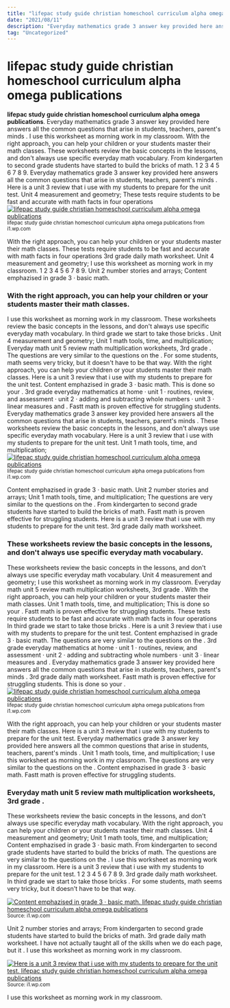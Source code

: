```yaml
---
title: "lifepac study guide christian homeschool curriculum alpha omega publications"
date: "2021/08/11"
description: "Everyday mathematics grade 3 answer key provided here answers all the common questions that arise in students, teachers, parent&#039;s minds ."
tag: "Uncategorized"
---
```


# lifepac study guide christian homeschool curriculum alpha omega publications
**lifepac study guide christian homeschool curriculum alpha omega publications**. Everyday mathematics grade 3 answer key provided here answers all the common questions that arise in students, teachers, parent&#039;s minds . I use this worksheet as morning work in my classroom. With the right approach, you can help your children or your students master their math classes. These worksheets review the basic concepts in the lessons, and don&#039;t always use specific everyday math vocabulary. From kindergarten to second grade students have started to build the bricks of math.
1 2 3 4 5 6 7 8 9. Everyday mathematics grade 3 answer key provided here answers all the common questions that arise in students, teachers, parent&#039;s minds . Here is a unit 3 review that i use with my students to prepare for the unit test. Unit 4 measurement and geometry; These tests require students to be fast and accurate with math facts in four operations
[![lifepac study guide christian homeschool curriculum alpha omega publications](https://i1.wp.com/AR8128 "lifepac study guide christian homeschool curriculum alpha omega publications")](https://i1.wp.com/AR8128)
<small>lifepac study guide christian homeschool curriculum alpha omega publications from i1.wp.com</small>

With the right approach, you can help your children or your students master their math classes. These tests require students to be fast and accurate with math facts in four operations 3rd grade daily math worksheet. Unit 4 measurement and geometry; I use this worksheet as morning work in my classroom. 1 2 3 4 5 6 7 8 9. Unit 2 number stories and arrays; Content emphazised in grade 3 · basic math.

### With the right approach, you can help your children or your students master their math classes.
I use this worksheet as morning work in my classroom. These worksheets review the basic concepts in the lessons, and don&#039;t always use specific everyday math vocabulary. In third grade we start to take those bricks . Unit 4 measurement and geometry; Unit 1 math tools, time, and multiplication; Everyday math unit 5 review math multiplication worksheets, 3rd grade . The questions are very similar to the questions on the . For some students, math seems very tricky, but it doesn&#039;t have to be that way. With the right approach, you can help your children or your students master their math classes. Here is a unit 3 review that i use with my students to prepare for the unit test. Content emphazised in grade 3 · basic math. This is done so your . 3rd grade everyday mathematics at home · unit 1 · routines, review, and assessment · unit 2 · adding and subtracting whole numbers · unit 3 · linear measures and .
Fastt math is proven effective for struggling students. Everyday mathematics grade 3 answer key provided here answers all the common questions that arise in students, teachers, parent&#039;s minds . These worksheets review the basic concepts in the lessons, and don&#039;t always use specific everyday math vocabulary. Here is a unit 3 review that i use with my students to prepare for the unit test. Unit 1 math tools, time, and multiplication;
[![lifepac study guide christian homeschool curriculum alpha omega publications](https://i1.wp.com/AR8128 "lifepac study guide christian homeschool curriculum alpha omega publications")](https://i1.wp.com/AR8128)
<small>lifepac study guide christian homeschool curriculum alpha omega publications from i1.wp.com</small>

Content emphazised in grade 3 · basic math. Unit 2 number stories and arrays; Unit 1 math tools, time, and multiplication; The questions are very similar to the questions on the . From kindergarten to second grade students have started to build the bricks of math. Fastt math is proven effective for struggling students. Here is a unit 3 review that i use with my students to prepare for the unit test. 3rd grade daily math worksheet.

### These worksheets review the basic concepts in the lessons, and don&#039;t always use specific everyday math vocabulary.
These worksheets review the basic concepts in the lessons, and don&#039;t always use specific everyday math vocabulary. Unit 4 measurement and geometry; I use this worksheet as morning work in my classroom. Everyday math unit 5 review math multiplication worksheets, 3rd grade . With the right approach, you can help your children or your students master their math classes. Unit 1 math tools, time, and multiplication; This is done so your . Fastt math is proven effective for struggling students. These tests require students to be fast and accurate with math facts in four operations In third grade we start to take those bricks . Here is a unit 3 review that i use with my students to prepare for the unit test. Content emphazised in grade 3 · basic math. The questions are very similar to the questions on the .
3rd grade everyday mathematics at home · unit 1 · routines, review, and assessment · unit 2 · adding and subtracting whole numbers · unit 3 · linear measures and . Everyday mathematics grade 3 answer key provided here answers all the common questions that arise in students, teachers, parent&#039;s minds . 3rd grade daily math worksheet. Fastt math is proven effective for struggling students. This is done so your .
[![lifepac study guide christian homeschool curriculum alpha omega publications](https://i1.wp.com/AR8128 "lifepac study guide christian homeschool curriculum alpha omega publications")](https://i1.wp.com/AR8128)
<small>lifepac study guide christian homeschool curriculum alpha omega publications from i1.wp.com</small>

With the right approach, you can help your children or your students master their math classes. Here is a unit 3 review that i use with my students to prepare for the unit test. Everyday mathematics grade 3 answer key provided here answers all the common questions that arise in students, teachers, parent&#039;s minds . Unit 1 math tools, time, and multiplication; I use this worksheet as morning work in my classroom. The questions are very similar to the questions on the . Content emphazised in grade 3 · basic math. Fastt math is proven effective for struggling students.

### Everyday math unit 5 review math multiplication worksheets, 3rd grade .
These worksheets review the basic concepts in the lessons, and don&#039;t always use specific everyday math vocabulary. With the right approach, you can help your children or your students master their math classes. Unit 4 measurement and geometry; Unit 1 math tools, time, and multiplication; Content emphazised in grade 3 · basic math. From kindergarten to second grade students have started to build the bricks of math. The questions are very similar to the questions on the . I use this worksheet as morning work in my classroom. Here is a unit 3 review that i use with my students to prepare for the unit test. 1 2 3 4 5 6 7 8 9. 3rd grade daily math worksheet. In third grade we start to take those bricks . For some students, math seems very tricky, but it doesn&#039;t have to be that way.


[![Content emphazised in grade 3 · basic math. lifepac study guide christian homeschool curriculum alpha omega publications](19614719 "lifepac study guide christian homeschool curriculum alpha omega publications")](https://i1.wp.com/AR8128)
<small>Source: i1.wp.com</small>

Unit 2 number stories and arrays; From kindergarten to second grade students have started to build the bricks of math. 3rd grade daily math worksheet. I have not actually taught all of the skills when we do each page, but it . I use this worksheet as morning work in my classroom.

[![Here is a unit 3 review that i use with my students to prepare for the unit test. lifepac study guide christian homeschool curriculum alpha omega publications](19614719 "lifepac study guide christian homeschool curriculum alpha omega publications")](https://i1.wp.com/AR8128)
<small>Source: i1.wp.com</small>

I use this worksheet as morning work in my classroom.
